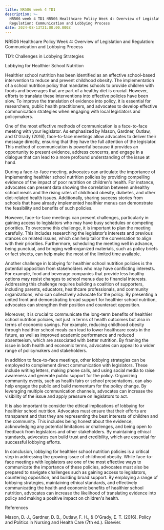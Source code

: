 ```yaml
---
title: NR506 week 4 TD1
description: >-
  NR506 week 4 TD1 NR506 Healthcare Policy Week 4: Overview of Legislation and
  Regulation: Communication and Lobbying Process
date: 2024-08-13T21:00:00.000Z
---
```


NR506 Healthcare Policy Week 4: Overview of Legislation and Regulation: Communication and Lobbying Process

TD1: Challenges in Lobbying Strategies

Lobbying for Healthier School Nutrition

Healthier school nutrition has been identified as an effective school-based intervention to reduce and prevent childhood obesity. The implementation of a school nutrition policy that mandates schools to provide children with foods and beverages that are part of a healthy diet is crucial. However, efforts to translate these interventions into effective policies have been slow. To improve the translation of evidence into policy, it is essential for researchers, public health practitioners, and advocates to develop effective communication strategies when engaging with local legislators and policymakers.

One of the most effective methods of communication is a face-to-face meeting with your legislator. As emphasized by Mason, Gardner, Outlaw, and O'Grady (2016), face-to-face meetings allow advocates to deliver their message directly, ensuring that they have the full attention of the legislator. This method of communication is powerful because it provides an opportunity to present evidence, address concerns, and engage in a dialogue that can lead to a more profound understanding of the issue at hand.

During a face-to-face meeting, advocates can articulate the importance of implementing healthier school nutrition policies by providing compelling evidence of the impact of poor nutrition on children's health. For instance, advocates can present data showing the correlation between unhealthy school meals and the rising rates of childhood obesity, diabetes, and other diet-related health issues. Additionally, sharing success stories from schools that have already implemented healthier menus can demonstrate the feasibility and benefits of such policies.

However, face-to-face meetings can present challenges, particularly in gaining access to legislators who may have busy schedules or competing priorities. To overcome this challenge, it is important to plan the meeting carefully. This includes researching the legislator’s interests and previous stances on related issues, which can help tailor the conversation to align with their priorities. Furthermore, scheduling the meeting well in advance, being punctual, and bringing well-organized materials, such as policy briefs or fact sheets, can help make the most of the limited time available.

Another challenge in lobbying for healthier school nutrition policies is the potential opposition from stakeholders who may have conflicting interests. For example, food and beverage companies that provide less healthy options may resist changes to school menus due to financial interests. Addressing this challenge requires building a coalition of supporters, including parents, educators, healthcare professionals, and community organizations, who can collectively advocate for the policy. By presenting a united front and demonstrating broad support for healthier school nutrition, advocates can strengthen their position and counteract opposition.

Moreover, it is crucial to communicate the long-term benefits of healthier school nutrition policies, not just in terms of health outcomes but also in terms of economic savings. For example, reducing childhood obesity through healthier school meals can lead to lower healthcare costs in the future, as well as improved academic performance and reduced absenteeism, which are associated with better nutrition. By framing the issue in both health and economic terms, advocates can appeal to a wider range of policymakers and stakeholders.

In addition to face-to-face meetings, other lobbying strategies can be employed to complement direct communication with legislators. These include writing letters, making phone calls, and using social media to raise awareness and generate public support for the policy. Organizing community events, such as health fairs or school presentations, can also help engage the public and build momentum for the policy change. By leveraging multiple communication channels, advocates can increase the visibility of the issue and apply pressure on legislators to act.

It is also important to consider the ethical implications of lobbying for healthier school nutrition. Advocates must ensure that their efforts are transparent and that they are representing the best interests of children and the community. This includes being honest about the evidence, acknowledging any potential limitations or challenges, and being open to feedback from legislators and other stakeholders. By maintaining ethical standards, advocates can build trust and credibility, which are essential for successful lobbying efforts.

In conclusion, lobbying for healthier school nutrition policies is a critical step in addressing the growing issue of childhood obesity. While face-to-face meetings with legislators are one of the most effective ways to communicate the importance of these policies, advocates must also be prepared to navigate challenges such as gaining access to legislators, countering opposition, and building broad support. By employing a range of lobbying strategies, maintaining ethical standards, and effectively communicating the health and economic benefits of healthier school nutrition, advocates can increase the likelihood of translating evidence into policy and making a positive impact on children's health.

References

Mason, D. J., Gardner, D. B., Outlaw, F. H., & O'Grady, E. T. (2016). Policy and Politics in Nursing and Health Care (7th ed.). Elsevier.
